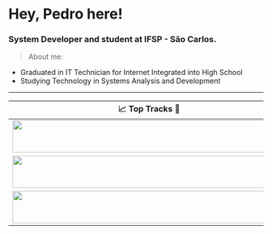 # Hey, Pedro here!

### System Developer and student at IFSP - São Carlos.

> About me:
- Graduated in IT Technician for Internet Integrated into High School
- Studying Technology in Systems Analysis and Development
---


<table>
  <thead>
    <tr>
      <th>📈 Top Tracks 🎵</th>
    </tr>
  </thead>
  <tbody>
    <tr>
      <td><a href="https://status.nmoo.dev/top-tracks?i=1&open"><img src="https://cdns-images.dzcdn.net/images/cover/e8947b2a3e00fde8763011ebee2a02fd/264x264.jpg" width="540" height="64"></a></td>
    </tr>
    <tr></tr> <!-- hide gray row -->
    <tr>
      <td><a href="https://status.nmoo.dev/top-tracks?i=2&open"><img src="https://link_para_imagem_da_capa_da_musica_friends" width="540" height="64"></a></td>
    </tr>
    <tr></tr> <!-- hide gray row -->
    <tr>
      <td><a href="https://status.nmoo.dev/top-tracks?i=3&open"><img src="https://link_para_imagem_da_capa_da_musica_the_hidden_river_of_my_life" width="540" height="64"></a></td>
    </tr>
  </tbody>
</table>


   
